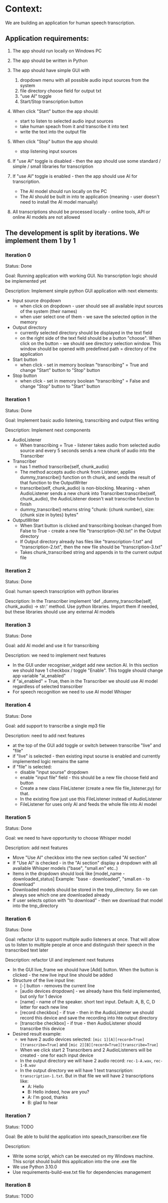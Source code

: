 # Context:
We are building an application for human speech transcription.
## Application requirements:
1) The app should run locally on Windows PC
2) The app should be written in Python
3) The app should have simple GUI with
   1) dropdown menu with all possible audio input sources from the system
   2) file directory choose field for output txt 
   3) "use AI" toggle
   4) Start/Stop transcription button

4) When click "Start" button the app should:
   - start to listen to selected audio input sources
   - take human speach from it and transcribe it into text 
   - write the text into the output file
5) When click "Stop" button the app should:
   - stop listening input sources

6) If "use AI" toggle is disabled - then the app should use some standard / simple / small libraries for transcription
7) If "use AI" toggle is enabled - then the app should use AI for transcription.
   - The AI model should run locally on the PC
   - The AI should be built in into te application (meaning - user doesn't need to install the AI model manually)
8) All transcriptions should be processed locally - online tools, API or online AI models are not allowed

## The development is split by iterations. We implement them 1 by 1

### Iteration 0
Status: Done

Goal: Running application with working GUI. No transcription logic should be implemented yet

Description: Implement simple python GUI application with next elements:

- Input source dropdown
  - when click on dropdown - user should see all available input sources of the system (their names)
  - when user select one of them - we save the selected option in the memory
- Output directory
  - currently selected directory should be displayed in the text field
  - on the right side of the text field should be a button "choose". When click on the button - we should see directory selection window. 
This window should be opened with predefined path = directory of the application
- Start button
  - when click - set in memory boolean "transcribing" = True and change "Start" button to "Stop" button
- Stop button
  - when click - set in memory boolean "transcribing" = False and change "Stop" button to "Start" button

### Iteration 1
Status: Done

Goal: Implement basic audio listening, transcribing and output files writing

Description: Implement next components

- AudioListener
  - When transcribing = True - listener takes audio from selected audio source and every 5 seconds sends a new chunk of audio into the Transcriber
- Transcriber
  - has 1 method transcribe(self, chunk_audio)
  - The method accepts audio chunk from Listener, applies dummy_transcribe() function on th chunk, and sends the result of that function to the OutputWriter
  - transcribe(self, chunk_audio) is non-blocking. Meaning - when AudioListener sends a new chunk into Transcriber.transcribe(self, chunk_audio),
the AudioListener doesn't wait transcribe function to finish
  - dummy_transcribe() returns string "chunk: {chunk number}, size: {chunk size in bytes} bytes"
- OutputWriter
  - When Start button is clicked and transcribing boolean changed from False to True - create a new file "transcription-{N}.txt" in the Output directory
  - If Output directory already has files like "transcription-1.txt" and "transcription-2.txt", then the new file should be "transcription-3.txt"
  - Takes chunk_transcribed string and appends in to the current output file

### Iteration 2
Status: Done

Goal: human speech transcription with python libraries

Description: In the Transcriber implement 'def _dummy_transcribe(self, chunk_audio) -> str:' method. Use python libraries.
Import them if needed, but these libraries should use any external AI models

### Iteration 3
Status: Done

Goal: add AI model and use  it for transcribing

Description: we need to implement next features

- In the GUI under recogniser_widget add new section AI. In this section we should have 1 checkbox / toggle "Enable". This toggle should change app variable "ai_enabled"
- if "ai_enabled" = True, then in the Transcriber we should use AI model regardless of selected transcriber
- For speech recognition we need to use AI model Whisper 

### Iteration 4
Status: Done

Goal: add support to transcribe a single mp3 file

Description: need to add next features
- at the top of the GUI add toggle or switch between transcribe "live" and "file"
- if "live" is selected - then existing input sourse is enabled and currently implemented logic remains the same
- if "file" is selected:
  - disable "input sourse" dropdown
  - enable "input file" field - this should be a new file choose field and button
  - Create a new class FileListener (create a new file file_listener.py) for that. 
  - In the existing flow just use this FileListener instead of AudioListener
  - FileListener for uses only AI and feeds the whole file into AI model

### Iteration 5
Status: Done

Goal: we need to have opportunity to choose Whisper model

Description: add next features
- Move "Use AI" checkbox into the new section called "AI section"
- If "Use AI" is checked - in the "Ai section" display a dropdown with all available Whisper models ("base", "small.en" etc..)
- Items in the dropdown should look like [model_name - downloaded_status] Example: "base - downloaded", "small.en - to download"
- Downloaded models should be stored in the tmp_directory. So we can always see which one are downloaded already
- If user selects option with "to download" - then we download that model into the tmp_directory

### Iteration 6
Status: Done

Goal: refactor UI to support multiple audio listeners at once. 
That will allow us to listen to multiple people at once and distinguish their speech in the transcribed text later

Description: refactor UI and implement next features
- In the GUI live_frame we should have [Add] button. When the button is clicked - the new live input line should be added
- Structure of the live input line:
  - [-] button - removes the current line
  - [audio devices dropdown] - we already have this field implemented, but only for 1 device 
  - [name] - name of the speaker. short text input. Default: A, B, C, D letter for each new line
  - [record checkbox] - if true - then in the AudioListener we should record this device and save the recording into hte output directory
  - [transcribe checkbox] - if true - then AudioListener should transcribe this device
- Desired result example:
  - we have 2 audio devices selected: `[mic 1][A][record=True][transcribe=True]` and `[mic 2][B][record=True][transcribe=True]`
  - When we click start 2 Transcribers and 2 AudioListeners will be created - one for each input device
  - In the output directory we will have 2 audio record: `rec-1-A.wav`, `rec-1-B.wav`
  - In the output directory we will have 1 text transcription: `transcription-1.txt`. But in that file we will have 2 transcriptions like:
    - A: Hello
    - B: Hello indeed, how are you?
    - A: I'm good, thanks
    - B: glad to hear

### Iteration 7
Status: TODO

Goal: Be able to build the application into speach_transcriber.exe file

Description:
- Write some script, which can be executed on my Windows machine. This script should build this application into the one .exe file
- We use Python 3.10.0
- Use requirements-build-exe.txt file for dependencies management


### Iteration 8
Status: TODO